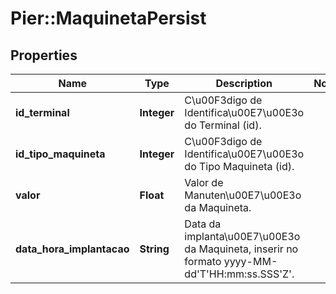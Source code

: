 # Pier::MaquinetaPersist

## Properties
Name | Type | Description | Notes
------------ | ------------- | ------------- | -------------
**id_terminal** | **Integer** | C\u00F3digo de Identifica\u00E7\u00E3o do Terminal (id). | 
**id_tipo_maquineta** | **Integer** | C\u00F3digo de Identifica\u00E7\u00E3o do Tipo Maquineta (id). | 
**valor** | **Float** | Valor de Manuten\u00E7\u00E3o da Maquineta. | 
**data_hora_implantacao** | **String** | Data da implanta\u00E7\u00E3o da Maquineta, inserir no formato yyyy-MM-dd&#39;T&#39;HH:mm:ss.SSS&#39;Z&#39;. | 


